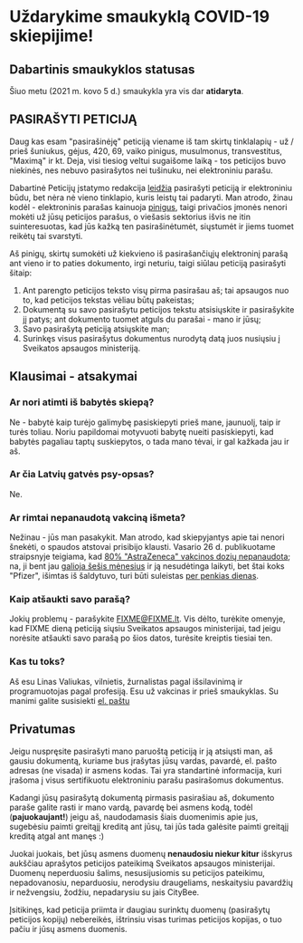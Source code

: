 # Uždarykime smaukyklą COVID-19 skiepijime!


## Dabartinis smaukyklos statusas

Šiuo metu (2021 m. kovo 5 d.) smaukykla yra vis dar **atidaryta**.





## PASIRAŠYTI PETICIJĄ

Daug kas esam "pasirašinėję" peticiją viename iš tam skirtų tinklalapių - už / prieš šuniukus, gėjus, 420, 69, vaiko pinigus, musulmonus, transvestitus, "Maximą" ir kt. Deja, visi tiesiog veltui sugaišome laiką - tos peticijos buvo niekinės, nes nebuvo pasirašytos nei tušinuku, nei elektroniniu parašu.

Dabartinė Peticijų įstatymo redakcija [leidžia](https://e-seimas.lrs.lt/portal/legalAct/lt/TAD/TAIS.84574?jfwid=5sjolfznc) pasirašyti peticiją ir elektroniniu būdu, bet nėra nė vieno tinklapio, kuris leistų tai padaryti. Man atrodo, žinau kodėl - elektroninis parašas kainuoja [pinigus](https://www.dokobit.com/lt/kainos), taigi privačios įmonės nenori mokėti už jūsų peticijos parašus, o viešasis sektorius išvis ne itin suinteresuotas, kad jūs kažką ten pasirašinėtumėt, siųstumėt ir jiems tuomet reikėtų tai svarstyti.

Aš pinigų, skirtų sumokėti už kiekvieno iš pasirašančiųjų elektroninį parašą ant vieno ir to paties dokumento, irgi neturiu, taigi siūlau peticiją pasirašyti šitaip:

1. Ant parengto peticijos teksto visų pirma pasirašau aš; tai apsaugos nuo to, kad peticijos tekstas vėliau būtų pakeistas;
2. Dokumentą su savo pasirašytu peticijos tekstu atsisiųskite ir pasirašykite jį patys; ant dokumento tuomet atguls du parašai - mano ir jūsų;
3. Savo pasirašytą peticiją atsiųskite man;
4. Surinkęs visus pasirašytus dokumentus nurodytą datą juos nusiųsiu į Sveikatos apsaugos ministeriją.



## Klausimai - atsakymai


### Ar nori atimti iš babytės skiepą?

Ne - babytė kaip turėjo galimybę pasiskiepyti prieš mane, jaunuolį, taip ir turės toliau. Noriu papildomai motyvuoti babytę nueiti pasiskiepyti, kad babytės pagaliau taptų suskiepytos, o tada mano tėvai, ir gal kažkada jau ir aš.


### Ar čia Latvių gatvės psy-opsas?

Ne.


### Ar rimtai nepanaudotą vakciną išmeta?

Nežinau - jūs man pasakykit. Man atrodo, kad skiepyjantys apie tai nenori šnekėti, o spaudos atstovai prisibijo klausti. Vasario 26 d. publikuotame straipsnyje teigiama, kad [80% "AstraZeneca" vakcinos dozių nepanaudota](https://www.15min.lt/naujiena/aktualu/pasaulis/tyrimas-80-proc-i-es-atgabentu-astrazeneca-vakcinos-doziu-dar-nepanaudota-57-1462530); na, ji bent jau [galioja šešis mėnesius](https://assets.publishing.service.gov.uk/government/uploads/system/uploads/attachment_data/file/963838/AZD1222_Information_for_Healthcare_Professionals_-_22-02-2021.pdf) ir ją nesudėtinga laikyti, bet štai koks "Pfizer", išimtas iš šaldytuvo, turi būti suleistas [per penkias dienas](https://www.hse.ie/eng/health/immunisation/hcpinfo/covid19vaccineinfo4hps/pres5.pdf).


### Kaip atšaukti savo parašą?

Jokių problemų - parašykite <FIXME@FIXME.lt>. Vis dėlto, turėkite omenyje, kad FIXME dieną peticiją siųsiu Sveikatos apsaugos ministerijai, tad jeigu norėsite atšaukti savo parašą po šios datos, turėsite kreiptis tiesiai ten.


### Kas tu toks?

Aš esu Linas Valiukas, vilnietis, žurnalistas pagal išsilavinimą ir programuotojas pagal profesiją. Esu už vakcinas ir prieš smaukyklas. Su manimi galite susisiekti [el. paštu](mailto:linas.valiukas@gmail.com)


## Privatumas

Jeigu nuspręsite pasirašyti mano paruoštą peticiją ir ją atsiųsti man, aš gausiu dokumentą, kuriame bus įrašytas jūsų vardas, pavardė, el. pašto adresas (ne visada) ir asmens kodas. Tai yra standartinė informacija, kuri įrašoma į visus sertifikuotu elektroniniu parašu pasirašomus dokumentus.

Kadangi jūsų pasirašytą dokumentą pirmasis pasirašiau aš, dokumento paraše galite rasti ir mano vardą, pavardę bei asmens kodą, todėl (**pajuokaujant!**) jeigu aš, naudodamasis šiais duomenimis apie jus, sugebėsiu paimti greitąjį kreditą ant jūsų, tai jūs tada galėsite paimti greitąjį kreditą atgal ant manęs :)

Juokai juokais, bet jūsų asmens duomenų **nenaudosiu niekur kitur** išskyrus aukščiau aprašytos peticijos pateikimą Sveikatos apsaugos ministerijai. Duomenų neperduosiu šalims, nesusijusiomis su peticijos pateikimu, nepadovanosiu, neparduosiu, nerodysiu draugeliams, neskaitysiu pavardžių ir nežvengsiu, žodžiu, nepadarysiu su jais CityBee.

Įsitikinęs, kad peticija priimta ir daugiau surinktų duomenų (pasirašytų peticijos kopijų) nebereikės, ištrinsiu visas turimas peticijos kopijas, o tuo pačiu ir jūsų asmens duomenis.
